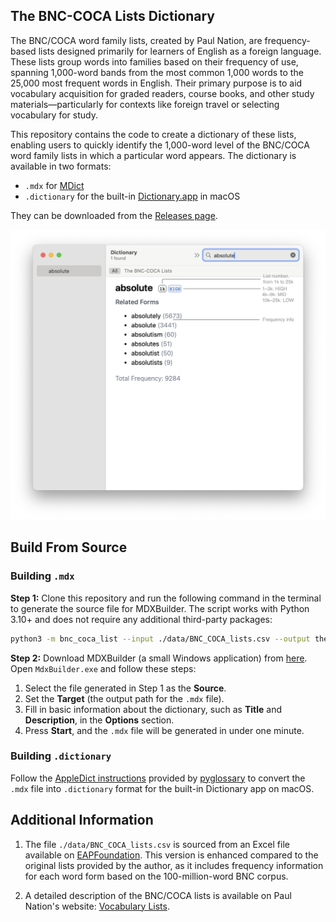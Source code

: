 ## The BNC-COCA Lists Dictionary

The BNC/COCA word family lists, created by Paul Nation, are frequency-based lists designed primarily for learners of English as a foreign language. These lists group words into families based on their frequency of use, spanning 1,000-word bands from the most common 1,000 words to the 25,000 most frequent words in English. Their primary purpose is to aid vocabulary acquisition for graded readers, course books, and other study materials—particularly for contexts like foreign travel or selecting vocabulary for study.

This repository contains the code to create a dictionary of these lists, enabling users to quickly identify the 1,000-word level of the BNC/COCA word family lists in which a particular word appears. The dictionary is available in two formats:

- `.mdx` for [MDict](https://www.mdict.cn/wp/?lang=en)
- `.dictionary` for the built-in [Dictionary.app](https://support.apple.com/guide/dictionary/welcome/mac) in macOS

They can be downloaded from the [Releases page](https://github.com/wen-zhi/the-bnc-coca-lists/releases).

<p align="center">
  <img width="600" src="dictionary.png">
</p>

## Build From Source

### Building `.mdx`

**Step 1:** Clone this repository and run the following command in the terminal to generate the source file for MDXBuilder. The script works with Python 3.10+ and does not require any additional third-party packages:

```bash
python3 -m bnc_coca_list --input ./data/BNC_COCA_lists.csv --output the-bnc-coca-lists.src.txt
```

**Step 2:** Download MDXBuilder (a small Windows application) from [here](http://static.frdic.com/MdxBuilder3.zip). Open `MdxBuilder.exe` and follow these steps:

1. Select the file generated in Step 1 as the **Source**.
2. Set the **Target** (the output path for the `.mdx` file).
3. Fill in basic information about the dictionary, such as **Title** and **Description**, in the **Options** section.
4. Press **Start**, and the `.mdx` file will be generated in under one minute.

### Building `.dictionary`

Follow the [AppleDict instructions](https://github.com/ilius/pyglossary/blob/master/doc/apple.md) provided by [pyglossary](https://github.com/ilius/pyglossary) to convert the `.mdx` file into `.dictionary` format for the built-in Dictionary app on macOS.

## Additional Information

1. The file `./data/BNC_COCA_lists.csv` is sourced from an Excel file available on [EAPFoundation](https://www.eapfoundation.com/vocab/general/bnccoca/). This version is enhanced compared to the original lists provided by the author, as it includes frequency information for each word form based on the 100-million-word BNC corpus.

2. A detailed description of the BNC/COCA lists is available on Paul Nation's website: [Vocabulary Lists](https://www.wgtn.ac.nz/lals/resources/paul-nations-resources/vocabulary-lists).
